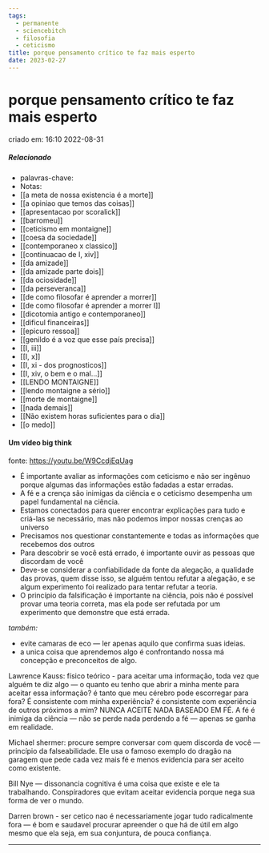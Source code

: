 ```yaml
---
tags:
  - permanente
  - sciencebitch
  - filosofia
  - ceticismo
title: porque pensamento crítico te faz mais esperto
date: 2023-02-27
---
```

# porque pensamento crítico te faz mais esperto
criado em: 16:10 2022-08-31

##### Relacionado
- palavras-chave: 
- Notas:
- [[a meta de nossa existencia é a morte]]
- [[a opiniao que temos das coisas]]
- [[apresentacao por scoralick]]
- [[barromeu]]
- [[ceticismo em montaigne]]
- [[coesa da sociedade]]
- [[contemporaneo x classico]]
- [[continuacao de I, xiv]]
- [[da amizade]]
- [[da amizade parte dois]]
- [[da ociosidade]]
- [[da perseveranca]]
- [[de como filosofar é aprender a morrer]]
- [[de como filosofar é aprender a morrer I]]
- [[dicotomia antigo e contemporaneo]]
- [[dificul financeiras]]
- [[epicuro ressoa]]
- [[genildo é a voz que esse país precisa]]
- [[I, iii]]
- [[I, x]]
- [[I, xi - dos prognosticos]]
- [[I, xiv, o bem e o mal...]]
- [[LENDO MONTAIGNE]]
- [[lendo montaigne a sério]]
- [[morte de montaigne]]
- [[nada demais]]
- [[Não existem horas suficientes para o dia]]
- [[o medo]]

#### Um vídeo big think
fonte: https://youtu.be/W9CcdjEqUag

 - É importante avaliar as informações com ceticismo e não ser ingênuo porque algumas das informações estão fadadas a estar erradas.
 - A fé e a crença são inimigas da ciência e o ceticismo desempenha um papel fundamental na ciência.
 - Estamos conectados para querer encontrar explicações para tudo e criá-las se necessário, mas não podemos impor nossas crenças ao universo
 - Precisamos nos questionar constantemente e todas as informações que recebemos dos outros
 - Para descobrir se você está errado, é importante ouvir as pessoas que discordam de você
 - Deve-se considerar a confiabilidade da fonte da alegação, a qualidade das provas, quem disse isso, se alguém tentou refutar a alegação, e se algum experimento foi realizado para tentar refutar a teoria.
 - O princípio da falsificação é importante na ciência, pois não é possível provar uma teoria correta, mas ela pode ser refutada por um experimento que demonstre que está errada.
 
 *também:*
- evite camaras de eco — ler apenas aquilo que confirma suas ideias.
- a unica coisa que aprendemos algo é confrontando nossa má concepção e preconceitos de algo.


Lawrence Kauss: físico teórico - para aceitar uma informação, toda vez que alguém te diz algo — o quanto eu tenho que abrir a minha mente para aceitar essa informação? é tanto que meu cérebro pode escorregar para fora? É consistente com minha experiência? é consistente com experiência de outros próximos a mim? NUNCA ACEITE NADA BASEADO EM FÉ. A fé é inimiga da ciência — não se perde nada perdendo a fé — apenas se ganha em realidade.

Michael shermer: procure sempre conversar com quem discorda de você — princípio da falseabilidade. Ele usa o famoso exemplo do dragão na garagem que pede cada vez mais fé e menos evidencia para ser aceito como existente.

Bill Nye — dissonancia cognitiva é uma coisa que existe e ele ta trabalhando. Conspíradores que evitam aceitar evidencia porque nega sua forma de ver o mundo.  

Darren brown - ser cetico nao é necessariamente jogar tudo radicalmente fora — é bom e saudavel procurar apreender o que há de útil em algo mesmo que ela seja, em sua conjuntura, de pouca confiança.

---





